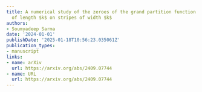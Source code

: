 ```yaml
---
title: A numerical study of the zeroes of the grand partition function of hard needles
  of length $k$ on stripes of width $k$
authors:
- Soumyadeep Sarma
date: '2024-01-01'
publishDate: '2025-01-18T10:56:23.035061Z'
publication_types:
- manuscript
links:
- name: arXiv
  url: https://arxiv.org/abs/2409.07744
- name: URL
  url: https://arxiv.org/abs/2409.07744
---
```

